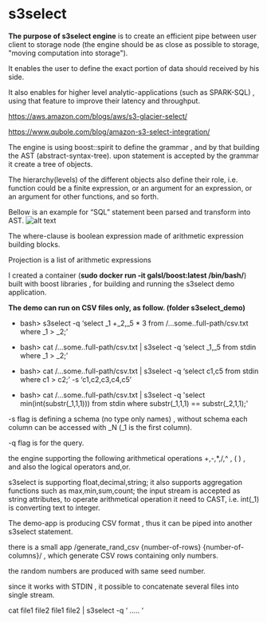 # s3select
**The purpose of s3select engine** is to create an efficient pipe between user client to storage node (the engine should be as close as possible to storage, "moving computation into storage").

It enables the user to define the exact portion of data should received by his side.

It also enables for higher level analytic-applications (such as SPARK-SQL) , using that feature to improve their latency and throughput.

https://aws.amazon.com/blogs/aws/s3-glacier-select/

https://www.qubole.com/blog/amazon-s3-select-integration/

The engine is using boost::spirit to define the grammar , and by that building the AST (abstract-syntax-tree). upon statement is accepted by the grammar it create a tree of objects.

The hierarchy(levels) of the different objects also define their role, i.e. function could be a finite expression, or an argument for an expression, or an argument for other functions, and so forth.

Bellow is an example for “SQL” statement been parsed and transform into AST.
![alt text](/s3select-parse-s.png)

The where-clause is boolean expression made of arithmetic expression building blocks.

Projection is a list of arithmetic expressions

I created a container (**sudo docker run -it galsl/boost:latest /bin/bash/**) built with boost libraries , for building and running the s3select demo application.

**The demo can run on CSV files only, as follow. (folder s3select_demo)**
* bash> s3select -q ‘select _1 +_2,_5 * 3 from /...some..full-path/csv.txt where _1 > _2;’

* bash> cat /...some..full-path/csv.txt | s3select -q ‘select _1,_5 from stdin where _1 > _2;’

* bash> cat /...some..full-path/csv.txt | s3select -q ‘select c1,c5 from stdin where c1 > c2;’ -s ‘c1,c2,c3,c4,c5’

* bash> cat /...some..full-path/csv.txt | s3select -q 'select min(int(substr(_1,1,1))) from  stdin where  substr(_1,1,1) ==  substr(_2,1,1);'

-s flag is defining a schema (no type only names) , without schema each column can be accessed with _N (_1 is the first column).

-q flag is for the query.

the engine supporting the following arithmetical operations +,-,*,/,^ , ( ) , and also the logical operators and,or.

s3select is supporting float,decimal,string; it also supports aggregation functions such as max,min,sum,count; the input stream is accepted as string attributes, to operate arithmetical operation it need to CAST, i.e. int(_1) is converting text to integer.

The demo-app is producing CSV format , thus it can be piped into another s3select statement.

there is a small app /generate_rand_csv {number-of-rows} {number-of-columns}/ , which generate CSV rows containing only numbers.

the random numbers are produced with same seed number.

since it works with STDIN , it possible to concatenate several files into single stream.

cat file1 file2 file1 file2 | s3select -q ‘ ….. ‘
